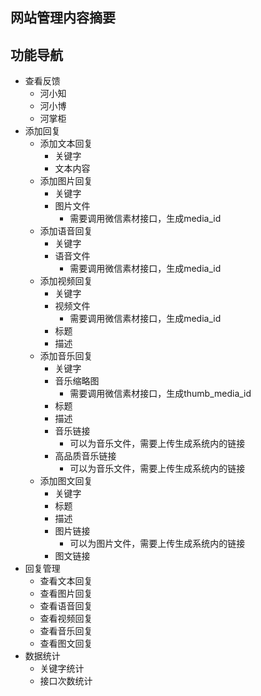 ## 网站管理内容摘要

## 功能导航
- 查看反馈
    + 河小知
    + 河小博
    + 河掌柜
- 添加回复
    + 添加文本回复
        * 关键字
        * 文本内容
    + 添加图片回复
        * 关键字
        * 图片文件
            * 需要调用微信素材接口，生成media_id
    + 添加语音回复
        * 关键字
        * 语音文件
            * 需要调用微信素材接口，生成media_id
    + 添加视频回复
        * 关键字
        * 视频文件
            * 需要调用微信素材接口，生成media_id
        * 标题
        * 描述
    + 添加音乐回复
        * 关键字
        * 音乐缩略图
            * 需要调用微信素材接口，生成thumb_media_id
        * 标题
        * 描述
        * 音乐链接
            * 可以为音乐文件，需要上传生成系统内的链接
        * 高品质音乐链接
            * 可以为音乐文件，需要上传生成系统内的链接
    + 添加图文回复
        * 关键字
        * 标题
        * 描述
        * 图片链接
            * 可以为图片文件，需要上传生成系统内的链接
        * 图文链接
- 回复管理
    + 查看文本回复
    + 查看图片回复
    + 查看语音回复
    + 查看视频回复
    + 查看音乐回复
    + 查看图文回复
- 数据统计
    + 关键字统计
    + 接口次数统计